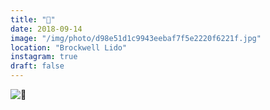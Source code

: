 ```yaml
---
title: "🐳"
date: 2018-09-14
image: "/img/photo/d98e51d1c9943eebaf7f5e2220f6221f.jpg"
location: "Brockwell Lido"
instagram: true
draft: false
---
```


![🐳](/img/photo/d98e51d1c9943eebaf7f5e2220f6221f.jpg)

